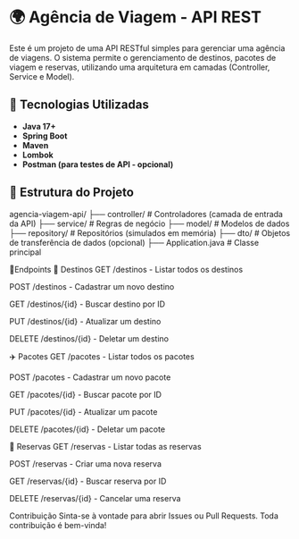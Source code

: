 # 🌍 Agência de Viagem - API REST

Este é um projeto de uma API RESTful simples para gerenciar uma agência de viagens. O sistema permite o gerenciamento de destinos, pacotes de viagem e reservas, utilizando uma arquitetura em camadas (Controller, Service e Model).

## 🧱 Tecnologias Utilizadas

- **Java 17+**
- **Spring Boot**
- **Maven**
- **Lombok**
- **Postman (para testes de API - opcional)**

## 📁 Estrutura do Projeto

agencia-viagem-api/
├── controller/ # Controladores (camada de entrada da API)
├── service/ # Regras de negócio
├── model/ # Modelos de dados
├── repository/ # Repositórios (simulados em memória)
├── dto/ # Objetos de transferência de dados (opcional)
├── Application.java # Classe principal


📌Endpoints
🧭 Destinos
GET /destinos - Listar todos os destinos

POST /destinos - Cadastrar um novo destino

GET /destinos/{id} - Buscar destino por ID

PUT /destinos/{id} - Atualizar um destino

DELETE /destinos/{id} - Deletar um destino


✈️ Pacotes
GET /pacotes - Listar todos os pacotes

POST /pacotes - Cadastrar um novo pacote

GET /pacotes/{id} - Buscar pacote por ID

PUT /pacotes/{id} - Atualizar um pacote

DELETE /pacotes/{id} - Deletar um pacote


📑 Reservas
GET /reservas - Listar todas as reservas

POST /reservas - Criar uma nova reserva

GET /reservas/{id} - Buscar reserva por ID

DELETE /reservas/{id} - Cancelar uma reserva

Contribuição
Sinta-se à vontade para abrir Issues ou Pull Requests. Toda contribuição é bem-vinda!

